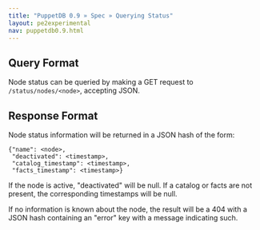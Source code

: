 ```yaml
---
title: "PuppetDB 0.9 » Spec » Querying Status"
layout: pe2experimental
nav: puppetdb0.9.html
---
```


## Query Format

Node status can be queried by making a GET request to `/status/nodes/<node>`,
accepting JSON.

## Response Format

Node status information will be returned in a JSON hash of the form:

    {"name": <node>,
     "deactivated": <timestamp>,
     "catalog_timestamp": <timestamp>,
     "facts_timestamp": <timestamp>}

If the node is active, "deactivated" will be null. If a catalog or facts are
not present, the corresponding timestamps will be null.

If no information is known about the node, the result will be a 404 with a JSON
hash containing an "error" key with a message indicating such.
